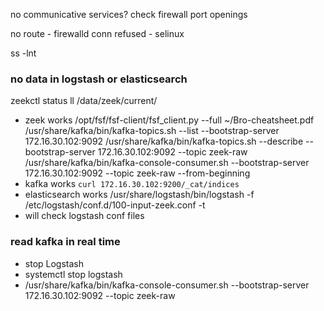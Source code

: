 no communicative services? check firewall port openings

no route - firewalld
conn refused - selinux

ss -lnt

### no data in logstash or elasticsearch
zeekctl status
ll /data/zeek/current/
* zeek works
/opt/fsf/fsf-client/fsf_client.py --full ~/Bro-cheatsheet.pdf
/usr/share/kafka/bin/kafka-topics.sh --list --bootstrap-server 172.16.30.102:9092
/usr/share/kafka/bin/kafka-topics.sh --describe --bootstrap-server 172.16.30.102:9092 --topic zeek-raw
/usr/share/kafka/bin/kafka-console-consumer.sh --bootstrap-server 172.16.30.102:9092 --topic zeek-raw --from-beginning
* kafka works
```curl 172.16.30.102:9200/_cat/indices```
* elasticsearch works
/usr/share/logstash/bin/logstash -f /etc/logstash/conf.d/100-input-zeek.conf -t
* will check logstash conf files


### read kafka in real time
* stop Logstash
* systemctl stop logstash
* /usr/share/kafka/bin/kafka-console-consumer.sh --bootstrap-server 172.16.30.102:9092 --topic zeek-raw
